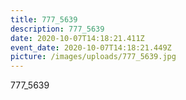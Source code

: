 ```yaml
---
title: 777_5639
description: 777_5639
date: 2020-10-07T14:18:21.411Z
event_date: 2020-10-07T14:18:21.449Z
picture: /images/uploads/777_5639.jpg
---
```

777_5639